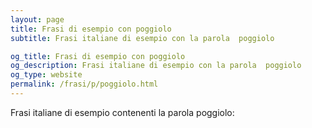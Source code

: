 ```yaml
---
layout: page
title: Frasi di esempio con poggiolo 
subtitle: Frasi italiane di esempio con la parola  poggiolo

og_title: Frasi di esempio con poggiolo 
og_description: Frasi italiane di esempio con la parola  poggiolo
og_type: website
permalink: /frasi/p/poggiolo.html
---
```


Frasi italiane di esempio contenenti la parola poggiolo:


